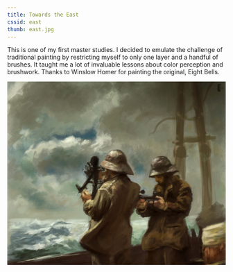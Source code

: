 ```yaml
---
title: Towards the East
cssid: east
thumb: east.jpg
---
```

This is one of my first master studies. I decided to emulate the challenge of traditional painting by restricting myself to only one layer and a handful of brushes. It taught me a lot of invaluable lessons about color perception and brushwork. Thanks to Winslow Homer for painting the original, Eight Bells.

![Towards the East](/assets/img/east.jpg)
